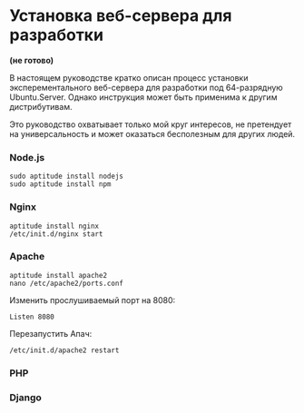 Установка веб-сервера для разработки
====================================

**(не готово)**

В настоящем руководстве кратко описан процесс установки
эксперементального веб-сервера для разработки под 64-разрядную Ubuntu.Server.
Однако инструкция может быть применима к другим дистрибутивам.

Это руководство охватывает только мой круг интересов, не претендует
на универсальность и может оказаться бесполезным для других людей.

### Node.js
```Shell
sudo aptitude install nodejs
sudo aptitude install npm
```

### Nginx
```Shell
aptitude install nginx
/etc/init.d/nginx start
```

### Apache
```Shell
aptitude install apache2
nano /etc/apache2/ports.conf
```
Изменить прослушиваемый порт на 8080:
```Conf
Listen 8080
```
Перезапустить Апач:
```Shell
/etc/init.d/apache2 restart
```

### PHP

### Django
